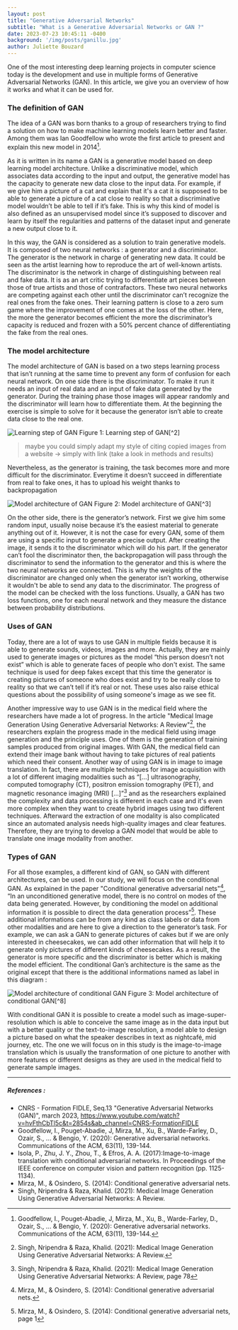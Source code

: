 ```yaml
---
layout: post
title: "Generative Adversarial Networks"
subtitle: "What is a Generative Adversarial Networks or GAN ?"
date: 2023-07-23 10:45:11 -0400
background: '/img/posts/ganillu.jpg'
author: Juliette Bouzard
---
```

One of the most interesting deep learning projects in computer science today is the development and use in multiple forms of Generative Adversarial Networks (GAN). In this article, we give you an overview of how it works and what it can be used for.

### The definition of GAN
The idea of a GAN was born thanks to a group of researchers trying to find a solution on how to make machine learning models learn better and faster. Among them was Ian Goodfellow who wrote the first article to present and explain this new model in 2014[^1].

As it is written in its name a GAN is a generative model based on deep learning model architecture. Unlike a discriminative model, which associates data according to the input and output, the generative model has the capacity to generate new data close to the input data. For example, if we give him a picture of a cat and explain that it's a cat it is supposed to be able to generate a picture of a cat close to reality so that a discriminative model wouldn’t be able to tell if it’s fake. This is why this kind of model is also defined as an unsupervised model since it’s supposed to discover and learn by itself the regularities and patterns of the dataset input and generate a new output close to it. 

In this way, the GAN is considered as a solution to train generative models. It is composed of two neural networks : a generator and a discriminator. The generator is the network in charge of generating new data. It could be seen as the artist learning how to reproduce the art of well-known artists. The discriminator is the network in charge of distinguishing between real and fake data. It is as an art critic trying to differentiate art pieces between those of true artists and those of contrafactors. These two neural networks are competing against each other until the discriminator can’t recognize the real ones from the fake ones. Their learning pattern is close to a zero sum game where the improvement of one comes at the loss of the other. Here, the more the generator becomes efficient the more the discriminator’s capacity is reduced and frozen with a 50% percent chance of differentiating the fake from the real ones. 

### The model architecture 
The model architecture of GAN is based on a two steps learning process that isn’t running at the same time to prevent any form of confusion for each neural network. On one side there is the discriminator. To make it run it needs an input of real data and an input of fake data generated by the generator. During the training phase those images will appear randomly and the discriminator will learn how to differentiate them. At the beginning the exercise is simple to solve for it because the generator isn’t able to create data close to the real one.

<img class='img-fluid' src='/GANmapper-Project/img/posts/ganvisu2.png' alt='Learning step of GAN'>
<span class='caption text-muted'>Figure 1: Learning step of GAN[^2]</span>

> maybe you could simply adapt my style of citing copied images from a website -> simply with link (take a look in methods and results)

Nevertheless, as the generator is training, the task becomes more and more difficult for the discriminator. Everytime it doesn’t succeed in differentiate from real to fake ones, it has to upload his weight thanks to backpropagation

<img class='img-fluid' src='/GANmapper-Project/img/posts/ganvisu3.png' alt='Model architecture of GAN'>
<span class='caption text-muted'>Figure 2: Model architecture of GAN[^3]</span>

On the other side, there is the generator’s network. First we give him some random input, usually noise because it’s the easiest material to generate anything out of it. However, it is not the case for every GAN, some of them are using a specific input to generate a precise output. After creating the image, it sends it to the discriminator which will do his part. If the generator can’t fool the discriminator then, the backpropagation will pass through the discriminator to send the information to the generator and this is where the two neural networks are connected. This is why the weights of the discriminator are changed only when the generator isn’t working, otherwise it wouldn't be able to send any data to the discriminator. The progress of the model can be checked with the loss functions. Usually, a GAN has two loss functions, one for each neural network and they measure the distance between probability distributions. 

### Uses of GAN
Today, there are a lot of ways to use GAN in multiple fields because it is able to generate sounds, videos, images and more. Actually, they are mainly used to generate images or pictures as the model “this person doesn’t not exist” which is able to generate faces of people who don't exist. The same technique is used for deep fakes except that this time the generator is creating pictures of someone who does exist and try to be really close to reality so that we can’t tell if it’s real or not. These uses also raise ethical questions about the possibility of using someone's image as we see fit.

Another impressive way to use GAN is in the medical field where the researchers have made a lot of progress. In the article "Medical Image Generation Using Generative Adversarial Networks: A Review"[^4], the researchers explain the progress made in the medical field using image generation and the principle uses. One of them is the generation of training samples produced from original images. With GAN, the medical field can extend their image bank without having to take pictures of real patients which need their consent. Another way of using GAN is in image to image translation. In fact, there are multiple techniques for image acquisition with a lot of different imaging modalities such as “[...] ultrasonography, computed tomography (CT), positron emission tomography (PET), and magnetic resonance imaging (MRI) [...]”[^5] and as the researchers explained the complexity and data processing is different in each case and it's even more complex when they want to create hybrid images using two different techniques. Afterward the extraction of one modality is also complicated since an automated analysis needs high-quality images and clear features. Therefore, they are trying to develop a GAN model that would be able to translate one image modality from another.

### Types of GAN
For all those examples, a different kind of GAN, so GAN with different architectures, can be used. In our study, we will focus on the conditional GAN. As explained in the paper "Conditional generative adversarial nets"[^6], “In an unconditioned generative model, there is no control on modes of the data being generated. However, by conditioning the model on additional information it is possible to direct the data generation process”[^7]. These additional informations can be from any kind as class labels or data from other modalities and are here to give a direction to the generator’s task. For example, we can ask a GAN to generate pictures of cakes but if we are only interested in cheesecakes, we can add other information that will help it to generate only pictures of different kinds of cheesecakes. As a result, the generator is more specific and the discriminator is better which is making the model efficient. The conditional Gan’s architecture is the same as the original except that there is the additional informations named as label in this diagram :

<img class='img-fluid' src='/GANmapper-Project/img/posts/ganvisu5.png' alt="Model architecture of conditional GAN">
<span class='caption text-muted'>Figure 3: Model architecture of  conditional GAN[^8]</span>

With conditional GAN it is possible to create a model such as image-super-resolution which is able to conceive the same image as in the data input but with a better quality or the text-to-image resolution, a model able to design a picture based on what the speaker describes in text as nightcafé, mid journey, etc. The one we will focus on in this study is the image-to-image translation which is usually the transformation of one picture to another with more features or different designs as they are used in the medical field to generate sample images. 
 

---
##### References : 
* CNRS - Formation FIDLE, Seq.13 "Generative Adversarial Networks (GAN)", march 2023, https://www.youtube.com/watch?v=hvFthCbTl5c&t=2854s&ab_channel=CNRS-FormationFIDLE
* Goodfellow, I., Pouget-Abadie, J, Mirza, M., Xu, B., Warde-Farley, D., Ozair, S., ... & Bengio, Y. (2020): Generative adversarial networks. Communications of the ACM, 63(11), 139-144.
* Isola, P., Zhu, J. Y., Zhou, T., & Efros, A. A. (2017):Image-to-image translation with conditional adversarial networks. In Proceedings of the IEEE conference on computer vision and pattern recognition (pp. 1125-1134).
* Mirza, M., & Osindero, S. (2014): Conditional generative adversarial nets.
* Singh, Nripendra & Raza, Khalid. (2021): Medical Image Generation Using Generative Adversarial Networks: A Review.


[^1]: Goodfellow, I., Pouget-Abadie, J, Mirza, M., Xu, B., Warde-Farley, D., Ozair, S., ... & Bengio, Y. (2020): Generative adversarial networks. Communications of the ACM, 63(11), 139-144.
[^2]: Tensor flow, What are GANs ?, (https://www.tensorflow.org/tutorials/generative/dcgan?hl=en) 
[^3]: Overview of GAN Structure, Machine learning courses Google, (https://developers.google.com/machine-learning/gan/gan_structure?hl=en)
[^4]: Singh, Nripendra & Raza, Khalid. (2021): Medical Image Generation Using Generative Adversarial Networks: A Review.
[^5]: Singh, Nripendra & Raza, Khalid. (2021): Medical Image Generation Using Generative Adversarial Networks: A Review, page 78 
[^6]: Mirza, M., & Osindero, S. (2014): Conditional generative adversarial nets.
[^7]: Mirza, M., & Osindero, S. (2014): Conditional generative adversarial nets, page 1
[^8]: Data scientist, Qu'est-ce qu'un Conditional GAN ?, janvier 2022, (https://datascientest.com/conditional-generative-adversarial-network-cgan)
